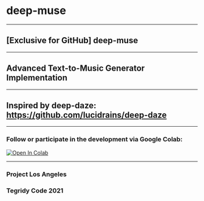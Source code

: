 # deep-muse

***

## [Exclusive for GitHub] deep-muse

***

## Advanced Text-to-Music Generator Implementation

***

## Inspired by deep-daze: https://github.com/lucidrains/deep-daze

***

### Follow or participate in the development via Google Colab:

[![Open In Colab][colab-badge]][colab-notebook]

[colab-notebook]: <https://colab.research.google.com/github/asigalov61/deep-muse/blob/main/deep_muse.ipynb>
[colab-badge]: <https://colab.research.google.com/assets/colab-badge.svg>

***

### Project Los Angeles

### Tegridy Code 2021
